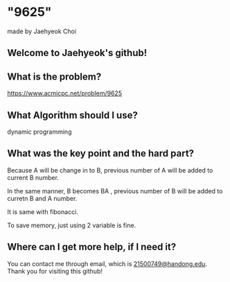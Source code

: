 
# "9625"

made by Jaehyeok Choi

## Welcome to Jaehyeok's github!

## What is the problem?

https://www.acmicpc.net/problem/9625

## What Algorithm should I use?

dynamic programming

## What was the key point and the hard part?

Because A will be change in to B, previous number of A will be added to current B number.

In the same manner, B becomes BA , previous number of B will be added to curretn B and A number.

It is same with fibonacci.

To save memory, just using 2 variable is fine.

## Where can I get more help, if I need it?

You can contact me through email, which is 21500749@handong.edu.
Thank you for visiting this github!

